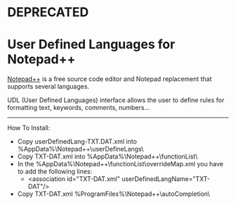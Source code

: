 # DEPRECATED

# User Defined Languages for Notepad++

<a href="https://notepad-plus-plus.org/">Notepad++</a> is a free source code editor and Notepad replacement that supports several languages.

UDL (User Defined Languages) interface allows the user to define rules for formatting text, keywords, comments, numbers...

- - -
How To Install:
- Copy userDefinedLang-TXT.DAT.xml into %AppData%\Notepad++\userDefineLangs\\
- Copy TXT-DAT.xml into %AppData%\Notepad++\functionList\\
- In the %AppData%\Notepad++\functionList\overrideMap.xml you have to add the following lines:
    - &lt;association id="TXT-DAT.xml" userDefinedLangName="TXT-DAT"/&gt;
- Copy TXT-DAT.xml %ProgramFiles%\Notepad++\autoCompletion\\
